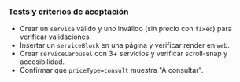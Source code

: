 ### Tests y criterios de aceptación

- Crear un `service` válido y uno inválido (sin precio con `fixed`) para verificar validaciones.
- Insertar un `serviceBlock` en una página y verificar render en `web`.
- Crear `serviceCarousel` con 3+ servicios y verificar scroll-snap y accesibilidad.
- Confirmar que `priceType=consult` muestra "A consultar".


